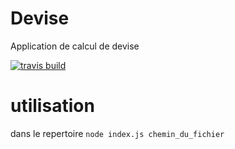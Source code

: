 # Devise
Application de calcul de devise

[![travis build](https://img.shields.io/travis/nlarche/devise.svg)](https://travis-ci.org/nlarche/devise)

# utilisation

dans le repertoire `node index.js chemin_du_fichier`